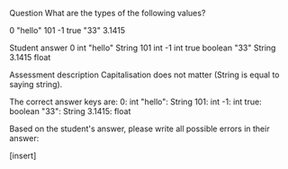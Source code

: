 Question
What are the types of the following values?

0
"hello"
101
-1
true
"33"
3.1415

Student answer
0
    int
"hello"
    String
101
    int
-1
    int
true
    boolean
"33"
    String
3.1415
    float

Assessment description
Capitalisation does not matter (String is equal to saying string).

The correct answer keys are:
0: int
"hello": String
101: int
-1: int
true: boolean
"33": String
3.1415: float

Based on the student's answer, please write all possible errors in their answer: 

[insert]
